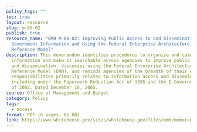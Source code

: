 ```yaml
---
policy_tags: ""
toc: true
layout: resource
slug: m-06-02
publish: true
resource_name: "OMB M-06-02: Improving Public Access to and Dissemination of
  Government Information and Using the Federal Enterprise Architecture Data
  Reference Model"
description: This memorandum identifies procedures to organize and categorize
  information and make it searchable across agencies to improve public access
  and dissemination, discusses using the Federal Enterprise Architecture Data
  Reference Model (DRM), and reminds agencies of the breadth of their existing
  responsibilities primarily related to information access and dissemination,
  including under the Paperwork Reduction Act of 1995 and the E-Government Act
  of 2002. Dated December 16, 2005.
source: Office of Management and Budget
category: Policy
tags:
  - access
format: PDF (6 pages, 65 KB)
link: https://www.whitehouse.gov/sites/whitehouse.gov/files/omb/memoranda/2006/m06-02.pdf
---
```

